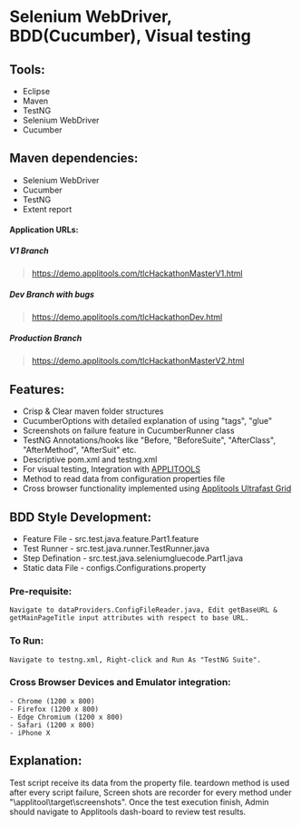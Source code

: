 # Selenium WebDriver, BDD(Cucumber), Visual testing

## Tools:

- Eclipse
- Maven
- TestNG
- Selenium WebDriver
- Cucumber

## Maven dependencies: 
- Selenium WebDriver
- Cucumber
- TestNG
- Extent report

#### Application URLs:
##### V1 Branch
>https://demo.applitools.com/tlcHackathonMasterV1.html

##### Dev Branch with bugs
>https://demo.applitools.com/tlcHackathonDev.html

##### Production Branch
>https://demo.applitools.com/tlcHackathonMasterV2.html

## Features:

- Crisp & Clear maven folder structures
- CucumberOptions with detailed explanation of using "tags", "glue"
- Screenshots on failure feature in CucumberRunner class
- TestNG Annotations/hooks like "Before, "BeforeSuite", "AfterClass", "AfterMethod", "AfterSuit" etc.
- Descriptive pom.xml and testng.xml
- For visual testing, Integration with [APPLITOOLS](https://applitools.com/)
- Method to read data from configuration properties file
- Cross browser functionality implemented using [Applitools Ultrafast Grid](https://applitools.com/docs/topics/sdk/vg-configuration.html?Highlight=grid)

## BDD Style Development:

- Feature File - src.test.java.feature.Part1.feature
- Test Runner - src.test.java.runner.TestRunner.java
- Step Defination - src.test.java.seleniumgluecode.Part1.java
- Static data File - configs.Configurations.property

### Pre-requisite:
~~~
Navigate to dataProviders.ConfigFileReader.java, Edit getBaseURL & getMainPageTitle input attributes with respect to base URL.
~~~

### To Run: 

~~~
Navigate to testng.xml, Right-click and Run As "TestNG Suite".
~~~

### Cross Browser Devices and Emulator integration: 

~~~
- Chrome (1200 x 800)
- Firefox (1200 x 800)
- Edge Chromium (1200 x 800)
- Safari (1200 x 800)
- iPhone X
~~~
## Explanation:
Test script receive its data from the property file. teardown method is used after every script failure, Screen shots are recorder for every method under "\applitool\target\screenshots". Once the test execution finish, Admin should navigate to Applitools dash-board to review test results. 
